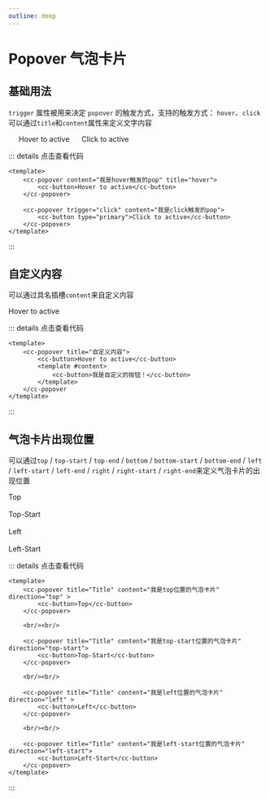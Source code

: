 ```yaml
---
outline: deep
---
```


# Popover 气泡卡片



## 基础用法
`trigger` 属性被用来决定 `popover` 的触发方式，支持的触发方式： `hover`、`click`
可以通过`title`和`content`属性来定义文字内容
<script setup>
import ccButton from '../../src/components/button'
import ccPopover from '../../src/components/popover'
import { ref } from 'vue'

</script>
 <cc-popover content="我是hover触发的pop" title="hover" style="margin:20px">
    <cc-button>Hover to active</cc-button>
</cc-popover>

<cc-popover trigger="click" content="我是click触发的pop">
    <cc-button type="primary">Click to active</cc-button>
</cc-popover>


::: details 点击查看代码
```vue
<template>
    <cc-popover content="我是hover触发的pop" title="hover">
        <cc-button>Hover to active</cc-button>
    </cc-popover>

    <cc-popover trigger="click" content="我是click触发的pop">
        <cc-button type="primary">Click to active</cc-button>
    </cc-popover>
</template>
```
:::

## 自定义内容
可以通过具名插槽`content`来自定义内容

<cc-popover title="自定义内容">
    <cc-button>Hover to active</cc-button>
    <template #content>
        <cc-button>我是自定义的按钮！</cc-button>
    </template>
</cc-popover>

::: details 点击查看代码
```vue
<template>
    <cc-popover title="自定义内容">
        <cc-button>Hover to active</cc-button>
        <template #content>
            <cc-button>我是自定义的按钮！</cc-button>
        </template>
    </cc-popover
</template>
```
:::

## 气泡卡片出现位置
可以通过`top` / `top-start` / `top-end` / `bottom` / `bottom-start` / `bottom-end` / `left` / `left-start` / `left-end` / `right` / `right-start` / `right-end`来定义气泡卡片的出现位置

<cc-popover title="Title" content="我是top位置的气泡卡片" direction="top" >
    <cc-button>Top</cc-button>
</cc-popover>
<br/><br/>
<cc-popover title="Title" content="我是top-start位置的气泡卡片" direction="top-start">
    <cc-button>Top-Start</cc-button>
</cc-popover>
<br/><br/>
<cc-popover title="Title" content="我是left位置的气泡卡片" direction="left" >
    <cc-button>Left</cc-button>
</cc-popover>
<br/><br/>
<cc-popover title="Title" content="我是left-start位置的气泡卡片" direction="left-start">
    <cc-button>Left-Start</cc-button>
</cc-popover>

::: details 点击查看代码
```vue
<template>
    <cc-popover title="Title" content="我是top位置的气泡卡片" direction="top" >
        <cc-button>Top</cc-button>
    </cc-popover>

    <br/><br/>

    <cc-popover title="Title" content="我是top-start位置的气泡卡片" direction="top-start">
        <cc-button>Top-Start</cc-button>
    </cc-popover>

    <br/><br/>

    <cc-popover title="Title" content="我是left位置的气泡卡片" direction="left" >
        <cc-button>Left</cc-button>
    </cc-popover>

    <br/><br/>
    
    <cc-popover title="Title" content="我是left-start位置的气泡卡片" direction="left-start">
        <cc-button>Left-Start</cc-button>
    </cc-popover>
</template>
```
:::
